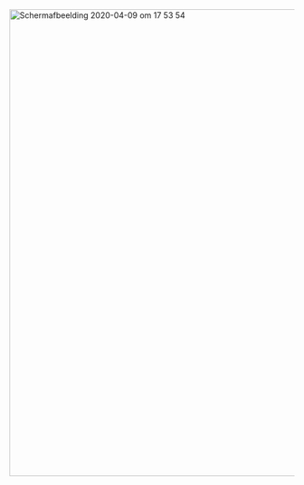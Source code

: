 <img width="827" alt="Schermafbeelding 2020-04-09 om 17 53 54" src="https://user-images.githubusercontent.com/17474099/78914754-28192200-7a8b-11ea-9c42-b62e435a7ae7.png">


